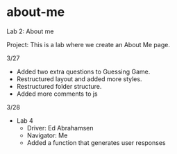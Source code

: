 # about-me
Lab 2: About me

Project: This is a lab where we create an About Me page. 

3/27
- Added two extra questions to Guessing Game.
- Restructured layout and added more styles.
- Restructured folder structure.
- Added more comments to js

3/28
- Lab 4
    - Driver: Ed Abrahamsen
    - Navigator: Me
    - Added a function that generates user responses

